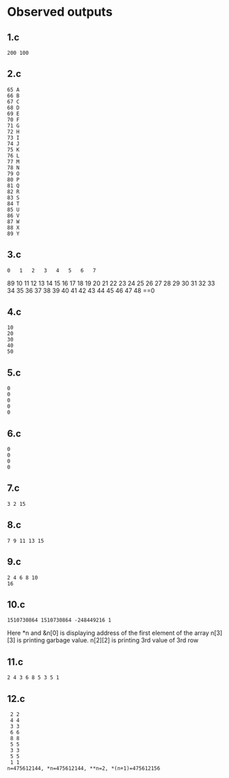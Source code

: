 # Observed outputs

## 1.c
	200 100
## 2.c
	65 A
	66 B
	67 C
	68 D
	69 E
	70 F
	71 G
	72 H
	73 I
	74 J
	75 K
	76 L
	77 M
	78 N
	79 O
	80 P
	81 Q
	82 R
	83 S
	84 T
	85 U
	86 V
	87 W
	88 X
	89 Y

## 3.c
	0	1	2	3	4	5	6	7
89	10	11	12	13	14	15	16	17
18	19	20	21	22	23	24	25	26
27	28	29	30	31	32	33	34	35
36	37	38	39	40	41	42	43	44
45	46	47	48
==0

## 4.c
	10
	20
	30
	40
	50

## 5.c
	0
	0
	0
	0
	0

## 6.c
	0
	0
	0
	0

## 7.c
	3 2 15

## 8.c
	7 9 11 13 15

## 9.c
	2 4 6 8 10
	16

## 10.c
	1510730864 1510730864 -248449216 1
	
Here *n and &n[0] is displaying address of the first element of the array
n[3][3] is printing garbage value.
n[2][2] is printing 3rd value of 3rd row

## 11.c
	2 4 3 6 8 5 3 5 1 

## 12.c
	 2 2
	 4 4
	 3 3
	 6 6
	 8 8
	 5 5
	 3 3
	 5 5
	 1 1
	n=475612144, *n=475612144, **n=2, *(n+1)=475612156
